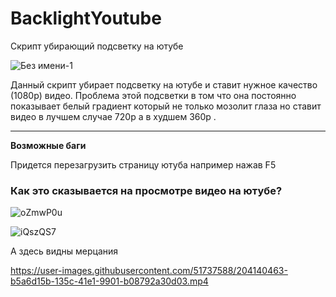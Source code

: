 # BacklightYoutube
Скрипт убирающий подсветку на ютубе


![Без имени-1](https://user-images.githubusercontent.com/51737588/204139467-954ecba3-7b87-45e5-91bc-676e06159008.png)

Данный скрипт убирает подсветку на ютубе и ставит нужное качество (1080p) видео. Проблема этой подсветки в том что она постоянно показывает белый градиент который не только мозолит глаза но ставит видео в лучшем случае 720p а в худшем 360p .

<hr>

<b>Возможные баги</b>

Придется перезагрузить страницу  ютуба например нажав F5

<h3>Как это сказывается на просмотре видео на ютубе?</h3>

![oZmwP0u](https://user-images.githubusercontent.com/51737588/204139836-67d2dcba-5e99-433b-b27d-44fd44620a91.jpg)

![iQszQS7](https://user-images.githubusercontent.com/51737588/204139839-ed7bcd2f-99e1-4d18-b090-76db372133a4.jpg)

А здесь видны мерцания

https://user-images.githubusercontent.com/51737588/204140463-b5a6d15b-135c-41e1-9901-b08792a30d03.mp4


